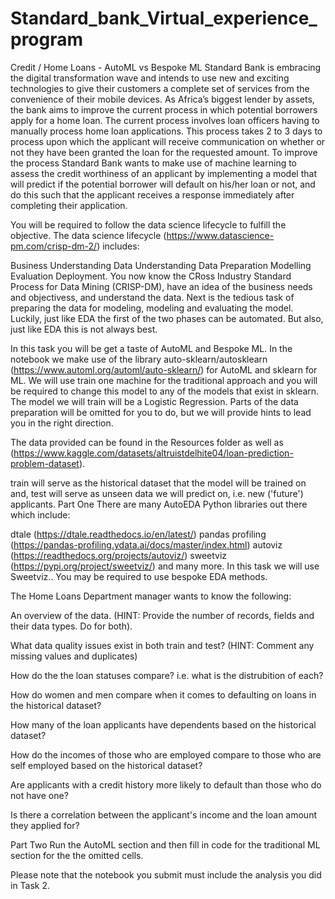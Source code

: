 # Standard_bank_Virtual_experience_program

Credit / Home Loans - AutoML vs Bespoke ML
Standard Bank is embracing the digital transformation wave and intends to use new and exciting technologies to give their customers a complete set of services from the convenience of their mobile devices. As Africa’s biggest lender by assets, the bank aims to improve the current process in which potential borrowers apply for a home loan. The current process involves loan officers having to manually process home loan applications. This process takes 2 to 3 days to process upon which the applicant will receive communication on whether or not they have been granted the loan for the requested amount. To improve the process Standard Bank wants to make use of machine learning to assess the credit worthiness of an applicant by implementing a model that will predict if the potential borrower will default on his/her loan or not, and do this such that the applicant receives a response immediately after completing their application.

You will be required to follow the data science lifecycle to fulfill the objective. The data science lifecycle (https://www.datascience-pm.com/crisp-dm-2/) includes:

Business Understanding
Data Understanding
Data Preparation
Modelling
Evaluation
Deployment.
You now know the CRoss Industry Standard Process for Data Mining (CRISP-DM), have an idea of the business needs and objectivess, and understand the data. Next is the tedious task of preparing the data for modeling, modeling and evaluating the model. Luckily, just like EDA the first of the two phases can be automated. But also, just like EDA this is not always best.

In this task you will be get a taste of AutoML and Bespoke ML. In the notebook we make use of the library auto-sklearn/autosklearn (https://www.automl.org/automl/auto-sklearn/) for AutoML and sklearn for ML. We will use train one machine for the traditional approach and you will be required to change this model to any of the models that exist in sklearn. The model we will train will be a Logistic Regression. Parts of the data preparation will be omitted for you to do, but we will provide hints to lead you in the right direction.

The data provided can be found in the Resources folder as well as (https://www.kaggle.com/datasets/altruistdelhite04/loan-prediction-problem-dataset).

train will serve as the historical dataset that the model will be trained on and,
test will serve as unseen data we will predict on, i.e. new ('future') applicants.
Part One
There are many AutoEDA Python libraries out there which include:

dtale (https://dtale.readthedocs.io/en/latest/)
pandas profiling (https://pandas-profiling.ydata.ai/docs/master/index.html)
autoviz (https://readthedocs.org/projects/autoviz/)
sweetviz (https://pypi.org/project/sweetviz/)
and many more. In this task we will use Sweetviz.. You may be required to use bespoke EDA methods.

The Home Loans Department manager wants to know the following:

An overview of the data. (HINT: Provide the number of records, fields and their data types. Do for both).

What data quality issues exist in both train and test? (HINT: Comment any missing values and duplicates)

How do the the loan statuses compare? i.e. what is the distrubition of each?

How do women and men compare when it comes to defaulting on loans in the historical dataset?

How many of the loan applicants have dependents based on the historical dataset?

How do the incomes of those who are employed compare to those who are self employed based on the historical dataset?

Are applicants with a credit history more likely to default than those who do not have one?

Is there a correlation between the applicant's income and the loan amount they applied for?

Part Two
Run the AutoML section and then fill in code for the traditional ML section for the the omitted cells.

Please note that the notebook you submit must include the analysis you did in Task 2.
